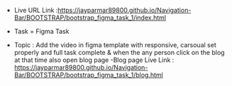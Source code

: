 - Live URL Link :https://jayparmar89800.github.io/Navigation-Bar/BOOTSTRAP/bootstrap_figma_task_1/index.html

 * Task = Figma Task

 - Topic : Add the video in figma template with responsive, carsoual set properly and full task complete & when the any person click on the blog at that time also open blog page
 -Blog page Live Link : https://jayparmar89800.github.io/Navigation-Bar/BOOTSTRAP/bootstrap_figma_task_1/blog.html  
 